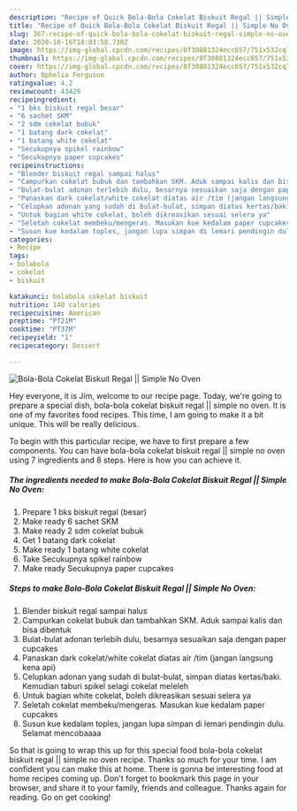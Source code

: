```yaml
---
description: "Recipe of Quick Bola-Bola Cokelat Biskuit Regal || Simple No Oven"
title: "Recipe of Quick Bola-Bola Cokelat Biskuit Regal || Simple No Oven"
slug: 367-recipe-of-quick-bola-bola-cokelat-biskuit-regal-simple-no-oven
date: 2020-10-16T18:03:58.730Z
image: https://img-global.cpcdn.com/recipes/0f30881324ecc657/751x532cq70/bola-bola-cokelat-biskuit-regal-simple-no-oven-foto-resep-utama.jpg
thumbnail: https://img-global.cpcdn.com/recipes/0f30881324ecc657/751x532cq70/bola-bola-cokelat-biskuit-regal-simple-no-oven-foto-resep-utama.jpg
cover: https://img-global.cpcdn.com/recipes/0f30881324ecc657/751x532cq70/bola-bola-cokelat-biskuit-regal-simple-no-oven-foto-resep-utama.jpg
author: Ophelia Ferguson
ratingvalue: 4.2
reviewcount: 43429
recipeingredient:
- "1 bks biskuit regal besar"
- "6 sachet SKM"
- "2 sdm cokelat bubuk"
- "1 batang dark cokelat"
- "1 batang white cokelat"
- "Secukupnya spikel rainbow"
- "Secukupnya paper cupcakes"
recipeinstructions:
- "Blender biskuit regal sampai halus"
- "Campurkan cokelat bubuk dan tambahkan SKM. Aduk sampai kalis dan bisa dibentuk"
- "Bulat-bulat adonan terlebih dulu, besarnya sesuaikan saja dengan paper cupcakes"
- "Panaskan dark cokelat/white cokelat diatas air /tim (jangan langsung kena api)"
- "Celupkan adonan yang sudah di bulat-bulat, simpan diatas kertas/baki. Kemudian taburi spikel selagi cokelat meleleh"
- "Untuk bagian white cokelat, boleh dikreasikan sesuai selera ya"
- "Seletah cokelat membeku/mengeras. Masukan kue kedalam paper cupcakes"
- "Susun kue kedalam toples, jangan lupa simpan di lemari pendingin dulu. Selamat mencobaaaa"
categories:
- Recipe
tags:
- bolabola
- cokelat
- biskuit

katakunci: bolabola cokelat biskuit 
nutrition: 140 calories
recipecuisine: American
preptime: "PT21M"
cooktime: "PT37M"
recipeyield: "1"
recipecategory: Dessert

---
```



![Bola-Bola Cokelat Biskuit Regal || Simple No Oven](https://img-global.cpcdn.com/recipes/0f30881324ecc657/751x532cq70/bola-bola-cokelat-biskuit-regal-simple-no-oven-foto-resep-utama.jpg)

Hey everyone, it is Jim, welcome to our recipe page. Today, we're going to prepare a special dish, bola-bola cokelat biskuit regal || simple no oven. It is one of my favorites food recipes. This time, I am going to make it a bit unique. This will be really delicious.


To begin with this particular recipe, we have to first prepare a few components. You can have bola-bola cokelat biskuit regal || simple no oven using 7 ingredients and 8 steps. Here is how you can achieve it.

<!--inarticleads1-->

##### The ingredients needed to make Bola-Bola Cokelat Biskuit Regal || Simple No Oven:

1. Prepare 1 bks biskuit regal (besar)
1. Make ready 6 sachet SKM
1. Make ready 2 sdm cokelat bubuk
1. Get 1 batang dark cokelat
1. Make ready 1 batang white cokelat
1. Take Secukupnya spikel rainbow
1. Make ready Secukupnya paper cupcakes




<!--inarticleads2-->

##### Steps to make Bola-Bola Cokelat Biskuit Regal || Simple No Oven:

1. Blender biskuit regal sampai halus
1. Campurkan cokelat bubuk dan tambahkan SKM. Aduk sampai kalis dan bisa dibentuk
1. Bulat-bulat adonan terlebih dulu, besarnya sesuaikan saja dengan paper cupcakes
1. Panaskan dark cokelat/white cokelat diatas air /tim (jangan langsung kena api)
1. Celupkan adonan yang sudah di bulat-bulat, simpan diatas kertas/baki. Kemudian taburi spikel selagi cokelat meleleh
1. Untuk bagian white cokelat, boleh dikreasikan sesuai selera ya
1. Seletah cokelat membeku/mengeras. Masukan kue kedalam paper cupcakes
1. Susun kue kedalam toples, jangan lupa simpan di lemari pendingin dulu. Selamat mencobaaaa




So that is going to wrap this up for this special food bola-bola cokelat biskuit regal || simple no oven recipe. Thanks so much for your time. I am confident you can make this at home. There is gonna be interesting food at home recipes coming up. Don't forget to bookmark this page in your browser, and share it to your family, friends and colleague. Thanks again for reading. Go on get cooking!
